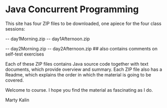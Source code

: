 # Java Concurrent Programming

This site has four ZIP files to be downloaded, one apiece for the four class sessions:

   -- day1Morning.zip
   -- day1Afternoon.zip

   -- day2Morning.zip
   -- day2Afternoon.zip  ## also contains comments on self-test exercises

Each of these ZIP files contains Java source code together with text documents,
which provide overview and summary. Each ZIP file also has a Readme, which explains
the order in which the material is going to be covered.

Welcome to course. I hope you find the material as fascinating as I do.

Marty Kalin

